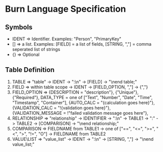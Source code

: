 # Burn Language Specification

## Symbols

- IDENT => Identifier. Examples: "Person", "PrimaryKey"
- [] => a list. Examples: [FIELD] = a list of fields, [STRING, ","] = comma seperated list of strings
- {} => Optional

## Table Definition
1. TABLE => "table" -> IDENT -> ":\n" -> [FIELD] -> "\nend table;"
2. FIELD => within table scope -> IDENT -> [FIELD\_OPTION, ","] -> {","}
3. FIELD\_OPTION => {DESCRIPTION = "description"}, {"Unique"}, {"Required"},
    DATA\_TYPE = one of ["Text", "Number", "Date", "Time", "Timestamp", "Container"],
    {AUTO\_CALC = "{calculation goes here}"},
    {VALIDATION\_CALC = "!{validation goes here}"},
    {VALIDATION\_MESSAGE = !"failed validation message goes here"},
4. RELATIONSHIP => "relationship" -> IDENTIFIER -> ":\n" -> TABLE1 -> ":" -> TABLE2 ->
    [COMPARISON] -> "\nend relationship;"
5. COMPARISON => FIELDNAME from TABLE1 
    -> one of ["==", "<=", ">=", "<", ">", "!=", "O"] 
    -> FIELDNAME from TABLE2
6. VALUE\LIST => "value\_list" -> IDENT -> ":\n" -> [STRING, ","] -> "\nend value\_list;"


